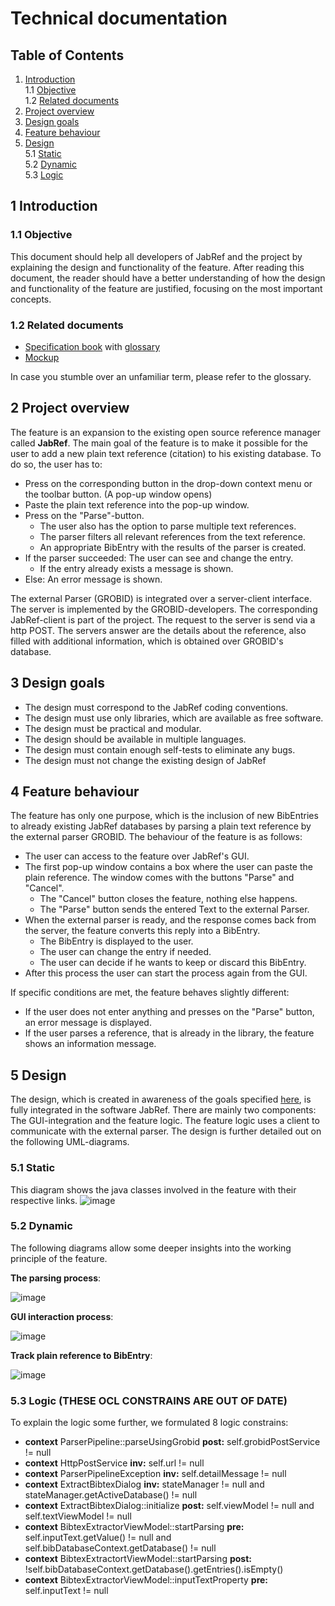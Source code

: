 # Technical documentation

## Table of Contents
1. [Introduction](#1-Introduction) <br>
1.1 [Objective](#1.1-Objective) <br>
1.2 [Related documents](#1.2-Related-documents)
2. [Project overview](#2-Project-overview)
3. [Design goals](#3-Design-goals)
4. [Feature behaviour](#4-Feature-behaviour)
5. [Design](#5-Design) <br>
5.1 [Static](#5.1-Static) <br>
5.2 [Dynamic](#5.2-Dynamic) <br>
5.3 [Logic](#5.3-Logic)

## **1 Introduction** 
### **1.1 Objective**
This document should help all developers of JabRef and the project by explaining the design and functionality of the feature. After reading this document, the reader should have a better understanding of how the design and functionality of the feature are justified, focusing on the most important concepts.

### **1.2 Related documents**
- [Specification book](../SpecificationBook.md) with [glossary](../Glossary.md)
- [Mockup](../MockUp.pdf)

In case you stumble over an unfamiliar term, please refer to the glossary.

## **2 Project overview**
The feature is an expansion to the existing open source reference manager called **JabRef**. The main goal of the feature is to make it possible for the user to add a new plain text reference (citation) to his existing database. To do so, the user has to:

- Press on the corresponding button in the drop-down context menu or the toolbar button. (A pop-up window opens)
- Paste the plain text reference into the pop-up window.
- Press on the "Parse"-button.
    - The user also has the option to parse multiple text references.
    - The parser filters all relevant references from the text reference.
    - An appropriate BibEntry with the results of the parser is created.
- If the parser succeeded: The user can see and change the entry.
    - If the entry already exists a message is shown.
- Else: An error message is shown.

The external Parser (GROBID) is integrated over a server-client interface. The server is implemented by the GROBID-developers.
The corresponding JabRef-client is part of the project. The request to the server is send via a http POST. The servers answer are the details about the reference, also filled with additional information, which is obtained over GROBID's database.

## **3 Design goals**
- The design must correspond to the JabRef coding conventions.
- The design must use only libraries, which are available as free software.
- The design must be practical and modular.
- The design should be available in multiple languages.
- The design must contain enough self-tests to eliminate any bugs.
- The design must not change the existing design of JabRef

## **4 Feature behaviour**
The feature has only one purpose, which is the inclusion of new BibEntries to already existing JabRef databases by parsing a plain text reference by the external parser GROBID.
The behaviour of the feature is as follows:

- The user can access to the feature over JabRef's GUI.
- The first pop-up window contains a box where the user can paste the plain reference. The window comes with the buttons "Parse" and "Cancel".
    - The "Cancel" button closes the feature, nothing else happens.
    - The "Parse" button sends the entered Text to the external Parser.
- When the external parser is ready, and the response comes back from the server, the feature converts this reply into a BibEntry.
    - The BibEntry is displayed to the user.
    - The user can change the entry if needed.
    - The user can decide if he wants to keep or discard this BibEntry.
- After this process the user can start the process again from the GUI.

If specific conditions are met, the feature behaves slightly different:

- If the user does not enter anything and presses on the "Parse" button, an error message is displayed.
- If the user parses a reference, that is already in the library, the feature shows an information message.

## **5 Design**
The design, which is created in awareness of the goals specified [here](3-Design-goals), is fully integrated in the software JabRef. There are mainly two components: The GUI-integration and the feature logic. The feature logic uses a client to communicate with the external parser. The design is further detailed out on the following UML-diagrams.

### **5.1 Static**
This diagram shows the java classes involved in the feature with their respective links.
![image](classDiagram.png)

### **5.2 Dynamic**
The following diagrams allow some deeper insights into the working principle of the feature. <br>

**The parsing process**: <br>

![image](SequenceDiagramGrobid.png)

**GUI interaction process**: <br>

![image](StateDiagramGUI.png)

**Track plain reference to BibEntry**: <br>

![image](ActivityDiagramTrackPlainEntry.png)

### **5.3 Logic** (THESE OCL CONSTRAINS ARE OUT OF DATE)
To explain the logic some further, we formulated 8 logic constrains:

- **context** ParserPipeline::parseUsingGrobid **post:** self.grobidPostService != null
- **context** HttpPostService **inv:** self.url != null
- **context** ParserPipelineException **inv:** self.detailMessage != null
- **context** ExtractBibtexDialog **inv:** stateManager != null and stateManager.getActiveDatabase() != null
- **context** ExtractBibtexDialog::initialize **post:** self.viewModel != null and self.textViewModel != null
- **context** BibtexExtractorViewModel::startParsing **pre:** self.inputText.getValue() != null and self.bibDatabaseContext.getDatabase() != null
- **context** BibtexExtractortViewModel::startParsing **post:** !self.bibDatabaseContext.getDatabase().getEntries().isEmpty()
- **context** BibtexExtractorViewModel::inputTextProperty **pre:** self.inputText != null
